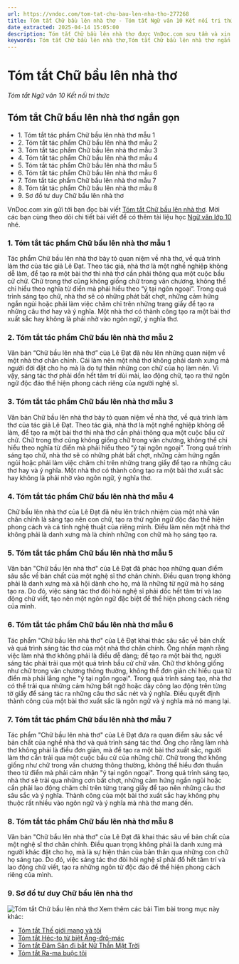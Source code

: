 ```yaml
---
url: https://vndoc.com/tom-tat-chu-bau-len-nha-tho-277268
title: Tóm tắt Chữ bầu lên nhà thơ - Tóm tắt Ngữ văn 10 Kết nối tri thức - VnDoc.com
date_extracted: 2025-04-14 15:05:00
description: Tóm tắt Chữ bầu lên nhà thơ được VnDoc.com sưu tầm và xin gửi tới bạn đọc cùng tham khảo.
keywords: Tóm tắt Chữ bầu lên nhà thơ,Tóm tắt Chữ bầu lên nhà thơ ngắn gọn,Tóm tắt bài Chữ bầu lên nhà thơ,Tóm tắt tác phẩm Chữ bầu lên nhà thơ,chữ bầu lên nhà thơ,ngữ văn 10 KNTT,tóm tắt ngữ văn 10,sơ đồ tư duy chữ bầu lên nhà thơ,ngữ văn 10 kết nối tri thức,tóm tắt ngữ văn 10 kết nối tri thức
---
```


# Tóm tắt Chữ bầu lên nhà thơ
 _Tóm tắt Ngữ văn 10 Kết nối tri thức_
## Tóm tắt Chữ bầu lên nhà thơ ngắn gọn
  * 1\. Tóm tắt tác phẩm Chữ bầu lên nhà thơ mẫu 1
  * 2\. Tóm tắt tác phẩm Chữ bầu lên nhà thơ mẫu 2
  * 3\. Tóm tắt tác phẩm Chữ bầu lên nhà thơ mẫu 3
  * 4\. Tóm tắt tác phẩm Chữ bầu lên nhà thơ mẫu 4
  * 5\. Tóm tắt tác phẩm Chữ bầu lên nhà thơ mẫu 5
  * 6\. Tóm tắt tác phẩm Chữ bầu lên nhà thơ mẫu 6
  * 7\. Tóm tắt tác phẩm Chữ bầu lên nhà thơ mẫu 7
  * 8\. Tóm tắt tác phẩm Chữ bầu lên nhà thơ mẫu 8
  * 9\. Sơ đồ tư duy Chữ bầu lên nhà thơ

VnDoc.com xin gửi tới bạn đọc bài viết [Tóm tắt Chữ bầu lên nhà thơ](<https://vndoc.com/tom-tat-chu-bau-len-nha-tho-277268>). Mời các bạn cùng theo dõi chi tiết bài viết để có thêm tài liệu học [Ngữ văn lớp 10](<https://vndoc.com/ngu-van-lop10>) nhé.
### 1\. Tóm tắt tác phẩm Chữ bầu lên nhà thơ mẫu 1
Tác phẩm Chữ bầu lên nhà thơ bày tỏ quan niệm về nhà thơ, về quá trình làm thơ của tác giả Lê Đạt. Theo tác giả, nhà thơ là một nghề nghiệp không dễ làm, để tạo ra một bài thơ thì nhà thơ cần phải thông qua một cuộc bầu cử chữ. Chữ trong thơ cũng không giống chữ trong văn chương, không thể chỉ hiểu theo nghĩa từ điển mà phải hiểu theo “ý tại ngôn ngoại”. Trong quá trình sáng tạo chữ, nhà thơ sẽ có những phát bất chợt, những cảm hứng ngắn ngủi hoặc phải làm việc chăm chỉ trên những trang giấy để tạo ra những câu thơ hay và ý nghĩa. Một nhà thơ có thành công tạo ra một bài thơ xuất sắc hay không là phải nhờ vào ngôn ngữ, ý nghĩa thơ.
### 2\. Tóm tắt tác phẩm Chữ bầu lên nhà thơ mẫu 2
Văn bản “Chữ bầu lên nhà thơ” của Lê Đạt đã nêu lên những quan niệm về một nhà thơ chân chính. Cái làm nên một nhà thơ không phải danh xưng mà người đời đặt cho họ mà là do tự thân những con chữ của họ làm nên. Vì vậy, sáng tác thơ phải dồn hết tâm trí dùi mài, lao động chữ, tạo ra thứ ngôn ngữ độc đáo thể hiện phong cách riêng của người nghệ sĩ.
### 3\. Tóm tắt tác phẩm Chữ bầu lên nhà thơ mẫu 3
Văn bản Chữ bầu lên nhà thơ bày tỏ quan niệm về nhà thơ, về quá trình làm thơ của tác giả Lê Đạt. Theo tác giả, nhà thơ là một nghề nghiệp không dễ làm, để tạo ra một bài thơ thì nhà thơ cần phải thông qua một cuộc bầu cử chữ. Chữ trong thơ cũng không giống chữ trong văn chương, không thể chỉ hiểu theo nghĩa từ điển mà phải hiểu theo “ý tại ngôn ngoại”. Trong quá trình sáng tạo chữ, nhà thơ sẽ có những phát bất chợt, những cảm hứng ngắn ngủi hoặc phải làm việc chăm chỉ trên những trang giấy để tạo ra những câu thơ hay và ý nghĩa. Một nhà thơ có thành công tạo ra một bài thơ xuất sắc hay không là phải nhờ vào ngôn ngữ, ý nghĩa thơ.
### 4\. Tóm tắt tác phẩm Chữ bầu lên nhà thơ mẫu 4
Chữ bầu lên nhà thơ của Lê Đạt đã nêu lên trách nhiệm của một nhà văn chân chính là sáng tạo nên con chữ, tạo ra thứ ngôn ngữ độc đáo thể hiện phong cách và cá tính nghệ thuật của riêng mình. Điều làm nên một nhà thơ không phải là danh xưng mà là chính những con chữ mà họ sáng tạo ra.
### 5\. Tóm tắt tác phẩm Chữ bầu lên nhà thơ mẫu 5
Văn bản "Chữ bầu lên nhà thơ" của Lê Đạt đã phác họa những quan điểm sâu sắc về bản chất của một nghệ sĩ thơ chân chính. Điều quan trọng không phải là danh xưng mà xã hội dành cho họ, mà là những từ ngữ mà họ sáng tạo ra. Do đó, việc sáng tác thơ đòi hỏi nghệ sĩ phải dốc hết tâm trí và lao động chữ viết, tạo nên một ngôn ngữ đặc biệt để thể hiện phong cách riêng của mình.
### 6\. Tóm tắt tác phẩm Chữ bầu lên nhà thơ mẫu 6
Tác phẩm "Chữ bầu lên nhà thơ" của Lê Đạt khai thác sâu sắc về bản chất và quá trình sáng tác thơ của một nhà thơ chân chính. Ông nhấn mạnh rằng việc làm nhà thơ không phải là điều dễ dàng; để tạo ra một bài thơ, người sáng tác phải trải qua một quá trình bầu cử chữ văn. Chữ thơ không giống như chữ trong văn chương thông thường, không thể đơn giản chỉ hiểu qua từ điển mà phải lắng nghe "ý tại ngôn ngoại". Trong quá trình sáng tạo, nhà thơ có thể trải qua những cảm hứng bất ngờ hoặc dày công lao động trên từng tờ giấy để sáng tác ra những câu thơ sắc nét và ý nghĩa. Điều quyết định thành công của một bài thơ xuất sắc là ngôn ngữ và ý nghĩa mà nó mang lại.
### 7\. Tóm tắt tác phẩm Chữ bầu lên nhà thơ mẫu 7
Tác phẩm "Chữ bầu lên nhà thơ" của Lê Đạt đưa ra quan điểm sâu sắc về bản chất của nghề nhà thơ và quá trình sáng tác thơ. Ông cho rằng làm nhà thơ không phải là điều đơn giản, mà để tạo ra một bài thơ xuất sắc, người làm thơ cần trải qua một cuộc bầu cử của những chữ. Chữ trong thơ không giống như chữ trong văn chương thông thường, không thể hiểu đơn thuần theo từ điển mà phải cảm nhận "ý tại ngôn ngoại". Trong quá trình sáng tạo, nhà thơ sẽ trải qua những cơn bất chợt, những cảm hứng ngắn ngủi hoặc cần phải lao động chăm chỉ trên từng trang giấy để tạo nên những câu thơ sâu sắc và ý nghĩa. Thành công của một bài thơ xuất sắc hay không phụ thuộc rất nhiều vào ngôn ngữ và ý nghĩa mà nhà thơ mang đến.
### 8\. Tóm tắt tác phẩm Chữ bầu lên nhà thơ mẫu 8
Văn bản "Chữ bầu lên nhà thơ" của Lê Đạt đã khai thác sâu về bản chất của một nghệ sĩ thơ chân chính. Điều quan trọng không phải là danh xưng mà người khác đặt cho họ, mà là sự hiện thân của bản thân qua những con chữ họ sáng tạo. Do đó, việc sáng tác thơ đòi hỏi nghệ sĩ phải đổ hết tâm trí và lao động chữ viết, tạo ra những ngôn từ độc đáo để thể hiện phong cách riêng của mình.
### 9\. Sơ đồ tư duy Chữ bầu lên nhà thơ
![Tóm tắt Chữ bầu lên nhà thơ](https://i.vdoc.vn/data/image/2022/10/04/tom-tat-chu-bau-len-nha-tho-1.jpg)
Xem thêm các bài Tìm bài trong mục này khác:
  * [Tóm tắt Thế giới mạng và tôi](</tom-tat-the-gioi-mang-va-toi-277321>)
  * [Tóm tắt Héc-to từ biệt Ăng-đrô-mác](</tom-tat-hec-to-tu-biet-ang-dro-mac-277323>)
  * [Tóm tắt Đăm Săn đi bắt Nữ Thần Mặt Trời](</tom-tat-dam-san-di-bat-nu-than-mat-troi-kntt-277328>)
  * [Tóm tắt Ra-ma buộc tội](</tom-tat-doan-trich-ra-ma-buoc-toi-131781>)

